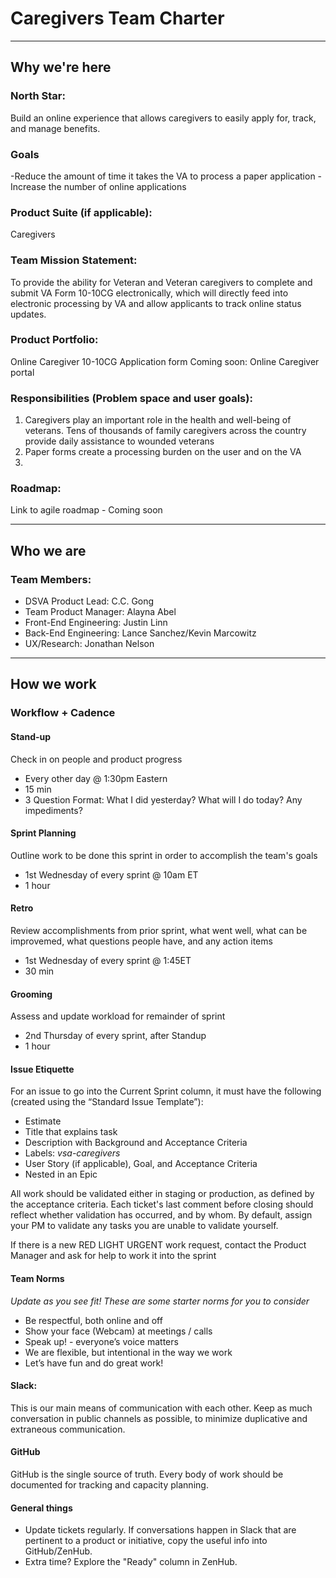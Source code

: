 # Caregivers Team Charter

---

## Why we're here

### North Star:
Build an online experience that allows caregivers to easily apply for, track, and manage benefits.

### Goals
-Reduce the amount of time it takes the VA to process a paper application
-Increase the number of online applications

### Product Suite (if applicable): 
Caregivers

### Team Mission Statement:
To provide the ability for Veteran and Veteran caregivers to complete and submit VA Form 10-10CG electronically, which will directly feed into electronic processing by VA and allow applicants to track online status updates.

### Product Portfolio:
Online Caregiver 10-10CG Application form
Coming soon: Online Caregiver portal


### Responsibilities (Problem space and user goals):
1) Caregivers play an important role in the health and well-being of veterans. Tens of thousands of family caregivers across the country provide daily assistance to wounded veterans
2) Paper forms create a processing burden on the user and on the VA
3) 

### Roadmap:
Link to agile roadmap - Coming soon

---

## Who we are

### Team Members:
- DSVA Product Lead: C.C. Gong
- Team Product Manager: Alayna Abel
- Front-End Engineering: Justin Linn
- Back-End Engineering: Lance Sanchez/Kevin Marcowitz
- UX/Research: Jonathan Nelson

---

## How we work

### Workflow + Cadence

#### Stand-up
Check in on people and product progress

- Every other day @ 1:30pm Eastern
- 15 min
- 3 Question Format: What I did yesterday? What will I do today? Any impediments?

#### Sprint Planning
Outline work to be done this sprint in order to accomplish the team's goals

- 1st Wednesday of every sprint @ 10am ET
- 1 hour


#### Retro
Review accomplishments from prior sprint, what went well, what can be improvemed, what questions people have, and any action items

- 1st Wednesday of every sprint @ 1:45ET
- 30 min

#### Grooming
Assess and update workload for remainder of sprint

- 2nd Thursday of every sprint, after Standup
- 1 hour

#### Issue Etiquette
For an issue to go into the Current Sprint column, it must have the following (created using the “Standard Issue Template”):

- Estimate
- Title that explains task
- Description with Background and Acceptance Criteria
- Labels: _vsa-caregivers_
- User Story (if applicable), Goal, and Acceptance Criteria
- Nested in an Epic

All work should be validated either in staging or production, as defined by the acceptance criteria. Each ticket's last comment before closing should reflect whether validation has occurred, and by whom. By default, assign your PM to validate any tasks you are unable to validate yourself.

If there is a new RED LIGHT URGENT work request, contact the Product Manager and ask for help to work it into the sprint

#### Team Norms

_Update as you see fit! These are some starter norms for you to consider_

- Be respectful, both online and off
- Show your face (Webcam) at meetings / calls
- Speak up! - everyone’s voice matters
- We are flexible, but intentional in the way we work
- Let’s have fun and do great work!

#### Slack:

This is our main means of communication with each other. Keep as much conversation in public channels as possible, to minimize duplicative and extraneous communication.

#### GitHub
GitHub is the single source of truth. Every body of work should be documented for tracking and capacity planning.

#### General things
- Update tickets regularly. If conversations happen in Slack that are pertinent to a product or initiative, copy the useful info into GitHub/ZenHub.
- Extra time? Explore the "Ready" column in ZenHub.

